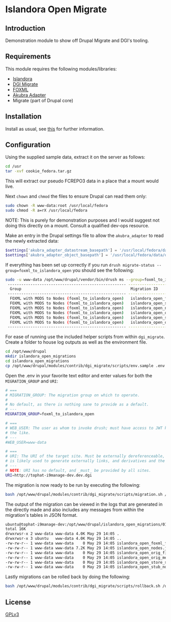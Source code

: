 # Islandora Open Migrate

## Introduction

Demonstration module to show off Drupal Migrate and DGI's tooling.

## Requirements

This module requires the following modules/libraries:

* [Islandora](https://github.com/Islandora/islandora)
* [DGI Migrate](https://github.com/discoverygarden/dgi_migrate/)
* [FOXML](https://github.com/discoverygarden/foxml)
* [Akubra Adapter](https://github.com/discoverygarden/akubra_adapter/)
* Migrate (part of Drupal core)

## Installation

Install as usual, see
[this](https://www.drupal.org/docs/extending-drupal/installing-modules) for
further information.

## Configuration

Using the supplied sample data, extract it on the server as follows:
```bash
cd /usr
tar -xvf cookie_fedora.tar.gz
```

This will extract our pseudo FCREPO3 data in a place that a mount would live.

Next `chown` and `chmod` the files to ensure Drupal can read them only:
```bash
sudo chown -R www-data:root /usr/local/fedora
sudo chmod -R a=rX /usr/local/fedora
```
NOTE: This is purely for demonstration purposes and I would suggest not doing this directly on a mount. Consult a
qualified dev-ops resource.

Make an entry in the Drupal settings file to allow the `akubra_adapter` to read the newly extracted data:
```php
$settings['akubra_adapter_datastream_basepath'] = '/usr/local/fedora/data/datastreamStore';
$settings['akubra_adapter_object_basepath'] = '/usr/local/fedora/data/objectStore';
```

If everything has been set up correctly if you run `drush migrate-status --group=foxml_to_islandora_open` you should see
the following:
```bash
sudo -u www-data /opt/www/drupal/vendor/bin/drush ms --group=foxml_to_islandora_open
 ---------------------------------------------------- ----------------------------------- -------- ------- ---------- ------------- ---------------
  Group                                                Migration ID                        Status   Total   Imported   Unprocessed   Last Imported
 ---------------------------------------------------- ----------------------------------- -------- ------- ---------- ------------- ---------------
  FOXML with MODS to Nodes (foxml_to_islandora_open)   islandora_open_foxml_files          Idle     40      0          40
  FOXML with MODS to Nodes (foxml_to_islandora_open)   islandora_open_stub_nodes           Idle     0       0          0
  FOXML with MODS to Nodes (foxml_to_islandora_open)   islandora_open_nodes                Idle     0       0          0
  FOXML with MODS to Nodes (foxml_to_islandora_open)   islandora_open_orig_file            Idle     0       0          0
  FOXML with MODS to Nodes (foxml_to_islandora_open)   islandora_open_store_source_foxml   Idle     0       0          0
  FOXML with MODS to Nodes (foxml_to_islandora_open)   islandora_open_orig_media           Idle     0       0          0
 ---------------------------------------------------- ----------------------------------- -------- ------- ---------- -----
```

For ease of running use the included helper scripts from within `dgi_migrate`. Create a folder to house log outputs as
well as the environment file.

```bash
cd /opt/www/drupal
mkdir islandora_open_migrations
cd islandora_open_migrations
cp /opt/www/drupal/modules/contrib/dgi_migrate/scripts/env.sample .env
```

Open the .env in your favorite text editor and enter values for both the `MIGRATION_GROUP` and `URI`:
```bash
# ===
# MIGRATION_GROUP: The migration group on which to operate.
#
# No default, as there is nothing sane to provide as a default.
# ---
MIGRATION_GROUP=foxml_to_islandora_open

# ===
# WEB_USER: The user as whom to invoke drush; must have access to JWT keys and
# the like.
# ---
#WEB_USER=www-data

# ===
# URI: The URI of the target site. Must be externally dereferenceable, as this
# is likely used to generate externally links, and derivatives and the like.
# ---
# NOTE: URI has no default, and _must_ be provided by all sites.
URI=http://tophat-i9manage-dev.dev.dgi
```

The migration is now ready to be run by executing the following:
```bash
bash /opt/www/drupal/modules/contrib/dgi_migrate/scripts/migration.sh /opt/www/islandora_open_migrations
```

The output of the migration can be viewed in the logs that are generated in the directly made and also includes any
messages from within the migration's tables in JSON format.

```bash
ubuntu@tophat-i9manage-dev:/opt/www/drupal/islandora_open_migrations/01-messages$ ls -lah
total 16K
drwxrwsr-x 2 www-data www-data 4.0K May 29 14:05 .
drwxrwsr-x 3 ubuntu   www-data 4.0K May 29 14:05 ..
-rw-rw-r-- 1 www-data www-data    0 May 29 14:05 islandora_open_foxml_files.json
-rw-rw-r-- 1 www-data www-data 7.2K May 29 14:05 islandora_open_nodes.json
-rw-rw-r-- 1 www-data www-data    0 May 29 14:05 islandora_open_orig_file.json
-rw-rw-r-- 1 www-data www-data    0 May 29 14:05 islandora_open_orig_media.json
-rw-rw-r-- 1 www-data www-data    0 May 29 14:05 islandora_open_store_source_foxml.json
-rw-rw-r-- 1 www-data www-data    0 May 29 14:05 islandora_open_stub_nodes.json
```

Lastly migrations can be rolled back by doing the following:
```bash
bash /opt/www/drupal/modules/contrib/dgi_migrate/scripts/rollback.sh /opt/www/islandora_open_migrations
```

## License

[GPLv3](http://www.gnu.org/licenses/gpl-3.0.txt)

